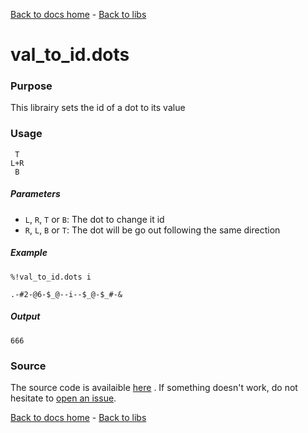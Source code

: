 [Back to docs home](../index.md) - [Back to libs](index.md#simple-operations-on-dots)

# val_to_id.dots

### Purpose
This librairy sets the id of a dot to its value

### Usage
    
     T
    L+R
     B

##### Parameters
- `L`, `R`, `T` or `B`: The dot to change it id
- `R`, `L`, `B` or `T`: The dot will be go out following the same direction

##### Example

    %!val_to_id.dots i

    .-#2-@6-$_@--i--$_@-$_#-&

##### Output

    666
   
### Source 
The source code is availaible [here](https://github.com/aaronduino/asciidots/blob/master/libs/val_to_id.dots)
. If something doesn't work, do not hesitate to [open an issue](https://github.com/aaronduino/asciidots/issues/new?title=Bug%20in%20val_to_id%20librairy:%20).

[Back to docs home](../index.md) - [Back to libs](index.md#simple-operations-on-dots)
